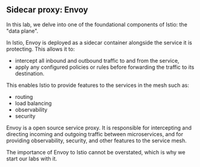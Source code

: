 ## Sidecar proxy: Envoy

In this lab, we delve into one of the foundational components of Istio: the "data plane".

In Istio, Envoy is deployed as a sidecar container alongside the service it is protecting. This allows it to: 
- intercept all inbound and outbound traffic to and from the service,
- apply any configured policies or rules before forwarding the traffic to its destination. 

This enables Istio to provide features to the services in the mesh such as:
- routing
- load balancing
- observability
- security

Envoy is a open source service proxy. It is responsible for intercepting and directing incoming and outgoing traffic between microservices, and for providing observability, security, and other features to the service mesh.

The importance of Envoy to Istio cannot be overstated, which is why we start our labs with it.